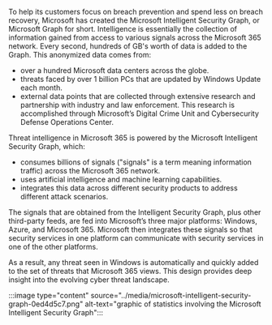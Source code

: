 To help its customers focus on breach prevention and spend less on breach recovery, Microsoft has created the Microsoft Intelligent Security Graph, or Microsoft Graph for short. Intelligence is essentially the collection of information gained from access to various signals across the Microsoft 365 network. Every second, hundreds of GB's worth of data is added to the Graph. This anonymized data comes from:

 -  over a hundred Microsoft data centers across the globe.
 -  threats faced by over 1 billion PCs that are updated by Windows Update each month.
 -  external data points that are collected through extensive research and partnership with industry and law enforcement. This research is accomplished through Microsoft’s Digital Crime Unit and Cybersecurity Defense Operations Center.

Threat intelligence in Microsoft 365 is powered by the Microsoft Intelligent Security Graph, which:

 -  consumes billions of signals ("signals" is a term meaning information traffic) across the Microsoft 365 network.
 -  uses artificial intelligence and machine learning capabilities.
 -  integrates this data across different security products to address different attack scenarios.

The signals that are obtained from the Intelligent Security Graph, plus other third-party feeds, are fed into Microsoft’s three major platforms: Windows, Azure, and Microsoft 365. Microsoft then integrates these signals so that security services in one platform can communicate with security services in one of the other platforms.

As a result, any threat seen in Windows is automatically and quickly added to the set of threats that Microsoft 365 views. This design provides deep insight into the evolving cyber threat landscape.

:::image type="content" source="../media/microsoft-intelligent-security-graph-0ed4d5c7.png" alt-text="graphic of statistics involving the Microsoft Intelligent Security Graph":::
